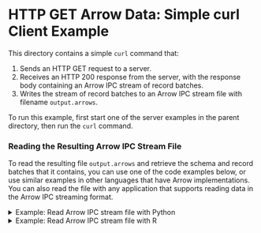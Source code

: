 <!---
  Licensed to the Apache Software Foundation (ASF) under one
  or more contributor license agreements.  See the NOTICE file
  distributed with this work for additional information
  regarding copyright ownership.  The ASF licenses this file
  to you under the Apache License, Version 2.0 (the
  "License"); you may not use this file except in compliance
  with the License.  You may obtain a copy of the License at

    http://www.apache.org/licenses/LICENSE-2.0

  Unless required by applicable law or agreed to in writing,
  software distributed under the License is distributed on an
  "AS IS" BASIS, WITHOUT WARRANTIES OR CONDITIONS OF ANY
  KIND, either express or implied.  See the License for the
  specific language governing permissions and limitations
  under the License.
-->

# HTTP GET Arrow Data: Simple curl Client Example

This directory contains a simple `curl` command that:
1. Sends an HTTP GET request to a server.
2. Receives an HTTP 200 response from the server, with the response body containing an Arrow IPC stream of record batches.
3. Writes the stream of record batches to an Arrow IPC stream file with filename `output.arrows`.

To run this example, first start one of the server examples in the parent directory, then run the `curl` command.

### Reading the Resulting Arrow IPC Stream File

To read the resulting file `output.arrows` and retrieve the schema and record batches that it contains, you can use one of the code examples below, or use similar examples in other languages that have Arrow implementations. You can also read the file with any application that supports reading data in the Arrow IPC streaming format.

<details>
  <summary>Example: Read Arrow IPC stream file with Python</summary>

  ```py
  import pyarrow as pa

  with open("output.arrows") as f:
      reader = pa.ipc.open_stream(f)
      
      schema = reader.schema
      
      batch = reader.read_next_batch()
      # ...
      
      # or alternatively:
      batches = [b for b in reader]
  ```
</details>

<details>
  <summary>Example: Read Arrow IPC stream file with R</summary>

  ```r
  library(arrow)

  reader <- RecordBatchStreamReader$create(ReadableFile$create("output.arrows"))

  schema <- reader$schema

  batch <- reader$read_next_batch()
  # ...

  # or alternatively:
  table <- reader$read_table()
  ```
</details>
